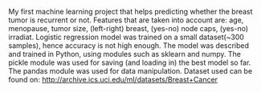 My first machine learning project that helps predicting whether the breast tumor is recurrent or not. Features that are taken into account are: age, menopause, tumor size, (left-right) breast, (yes-no) node caps, (yes-no) irradiat.
Logistic regression model was trained on a small dataset(~300 samples), hence accuracy is not high enough.
The model was described and trained in Python, using modules such as sklearn and numpy. The pickle module was used for saving (and loading in) the best model so far. The pandas module was used for data manipulation.
Dataset used can be found on: http://archive.ics.uci.edu/ml/datasets/Breast+Cancer
